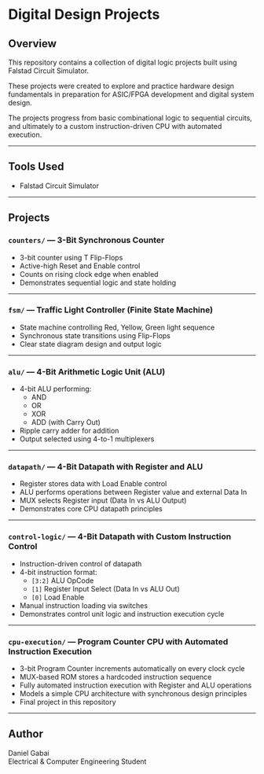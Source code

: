 # Digital Design Projects

## Overview
This repository contains a collection of digital logic projects built using Falstad Circuit Simulator.

These projects were created to explore and practice hardware design fundamentals in preparation for ASIC/FPGA development and digital system design.

The projects progress from basic combinational logic to sequential circuits, and ultimately to a custom instruction-driven CPU with automated execution.

---

## Tools Used
- Falstad Circuit Simulator

---

## Projects

### `counters/` — 3-Bit Synchronous Counter
- 3-bit counter using T Flip-Flops
- Active-high Reset and Enable control
- Counts on rising clock edge when enabled
- Demonstrates sequential logic and state holding

---

### `fsm/` — Traffic Light Controller (Finite State Machine)
- State machine controlling Red, Yellow, Green light sequence
- Synchronous state transitions using Flip-Flops
- Clear state diagram design and output logic

---

### `alu/` — 4-Bit Arithmetic Logic Unit (ALU)
- 4-bit ALU performing:
  - AND
  - OR
  - XOR
  - ADD (with Carry Out)
- Ripple carry adder for addition
- Output selected using 4-to-1 multiplexers

---

### `datapath/` — 4-Bit Datapath with Register and ALU
- Register stores data with Load Enable control
- ALU performs operations between Register value and external Data In
- MUX selects Register input (Data In vs ALU Output)
- Demonstrates core CPU datapath principles

---

### `control-logic/` — 4-Bit Datapath with Custom Instruction Control
- Instruction-driven control of datapath
- 4-bit instruction format:
  - `[3:2]` ALU OpCode
  - `[1]` Register Input Select (Data In vs ALU Out)
  - `[0]` Load Enable
- Manual instruction loading via switches
- Demonstrates control unit logic and instruction execution cycle

---

### `cpu-execution/` — Program Counter CPU with Automated Instruction Execution
- 3-bit Program Counter increments automatically on every clock cycle
- MUX-based ROM stores a hardcoded instruction sequence
- Fully automated instruction execution with Register and ALU operations
- Models a simple CPU architecture with synchronous design principles
- Final project in this repository

---

## Author
Daniel Gabai  
Electrical & Computer Engineering Student
